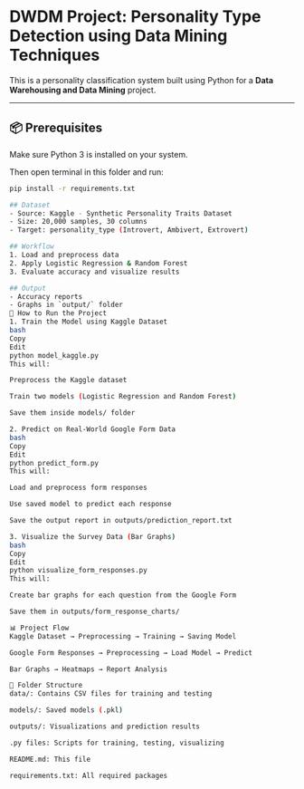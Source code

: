 # DWDM Project: Personality Type Detection using Data Mining Techniques

This is a personality classification system built using Python for a **Data Warehousing and Data Mining** project.

---

## 📦 Prerequisites

Make sure Python 3 is installed on your system.

Then open terminal in this folder and run:
```bash
pip install -r requirements.txt

## Dataset
- Source: Kaggle - Synthetic Personality Traits Dataset
- Size: 20,000 samples, 30 columns
- Target: personality_type (Introvert, Ambivert, Extrovert)

## Workflow
1. Load and preprocess data
2. Apply Logistic Regression & Random Forest
3. Evaluate accuracy and visualize results

## Output
- Accuracy reports
- Graphs in `output/` folder
🚀 How to Run the Project
1. Train the Model using Kaggle Dataset
bash
Copy
Edit
python model_kaggle.py
This will:

Preprocess the Kaggle dataset

Train two models (Logistic Regression and Random Forest)

Save them inside models/ folder

2. Predict on Real-World Google Form Data
bash
Copy
Edit
python predict_form.py
This will:

Load and preprocess form responses

Use saved model to predict each response

Save the output report in outputs/prediction_report.txt

3. Visualize the Survey Data (Bar Graphs)
bash
Copy
Edit
python visualize_form_responses.py
This will:

Create bar graphs for each question from the Google Form

Save them in outputs/form_response_charts/

📊 Project Flow
Kaggle Dataset → Preprocessing → Training → Saving Model

Google Form Responses → Preprocessing → Load Model → Predict

Bar Graphs → Heatmaps → Report Analysis

📁 Folder Structure
data/: Contains CSV files for training and testing

models/: Saved models (.pkl)

outputs/: Visualizations and prediction results

.py files: Scripts for training, testing, visualizing

README.md: This file

requirements.txt: All required packages

